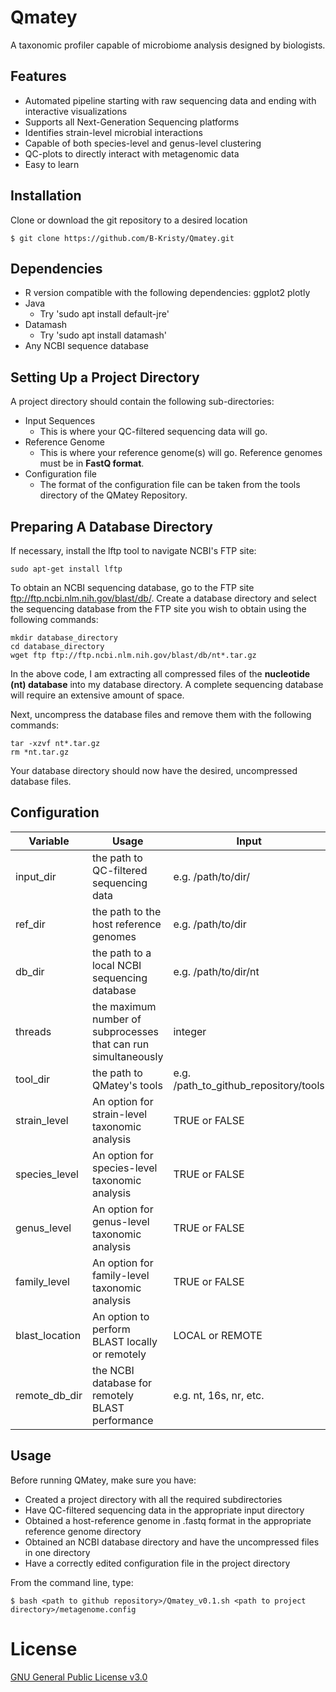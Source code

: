 # Qmatey
A taxonomic profiler capable of microbiome analysis designed by biologists.
## Features
* Automated pipeline starting with raw sequencing data and ending with interactive visualizations 
* Supports all Next-Generation Sequencing platforms
* Identifies strain-level microbial interactions 
* Capable of both species-level and genus-level clustering 
* QC-plots to directly interact with metagenomic data 
* Easy to learn
## Installation 
Clone or download the git repository to a desired location 

```
$ git clone https://github.com/B-Kristy/Qmatey.git
```

## Dependencies
* R version compatible with the following dependencies: ggplot2 plotly
* Java 
  * Try 'sudo apt install default-jre'
* Datamash
  * Try 'sudo apt install datamash' 
* Any NCBI sequence database 
 
## Setting Up a Project Directory 
A project directory should contain the following sub-directories:
* Input Sequences
  * This is where your QC-filtered sequencing data will go.
* Reference Genome
  * This is where your reference genome(s) will go. Reference genomes must be in **FastQ format**.
* Configuration file
  * The format of the configuration file can be taken from the tools directory of the QMatey Repository. 
## Preparing A Database Directory 
If necessary, install the lftp tool to navigate NCBI's FTP site:
```
sudo apt-get install lftp
```
To obtain an NCBI sequencing database, go to the FTP site ftp://ftp.ncbi.nlm.nih.gov/blast/db/.
Create a database directory and select the sequencing database from the FTP site you wish to obtain using the following commands: 
```
mkdir database_directory
cd database_directory
wget ftp ftp://ftp.ncbi.nlm.nih.gov/blast/db/nt*.tar.gz
```
In the above code, I am extracting all compressed files of the **nucleotide (nt) database** into my database directory. A complete sequencing database will require an extensive amount of space. 

Next, uncompress the database files and remove them with the following commands:
```
tar -xzvf nt*.tar.gz
rm *nt.tar.gz
```

Your database directory should now have the desired, uncompressed database files.

## Configuration

Variable | Usage | Input
-------------- | ------------------------------------------------------------------- | -----
input_dir      | the path to QC-filtered sequencing data                             | e.g. /path/to/dir/
ref_dir        | the path to the host reference genomes                              | e.g. /path/to/dir
db_dir         | the path to a local NCBI sequencing database                            | e.g. /path/to/dir/nt
threads        | the maximum number of subprocesses that can run simultaneously      | integer 
tool_dir       | the path to QMatey's tools                                          | e.g. /path_to_github_repository/tools
strain_level   | An option for strain-level taxonomic analysis                       | TRUE or FALSE
species_level  | An option for species-level taxonomic analysis                      | TRUE or FALSE
genus_level    | An option for genus-level taxonomic analysis                        | TRUE or FALSE
family_level   | An option for family-level taxonomic analysis                       | TRUE or FALSE
blast_location | An option to perform BLAST locally or remotely                      | LOCAL or REMOTE
remote_db_dir  | the NCBI database for remotely BLAST performance                    | e.g. nt, 16s, nr, etc. 

## Usage 
Before running QMatey, make sure you have:
* Created a project directory with all the required subdirectories
* Have QC-filtered sequencing data in the appropriate input directory
* Obtained a host-reference genome in .fastq format in the appropriate reference genome directory
* Obtained an NCBI database directory and have the uncompressed files in one directory
* Have a correctly edited configuration file in the project directory 

From the command line, type: 
```
$ bash <path to github repository>/Qmatey_v0.1.sh <path to project directory>/metagenome.config
```
# License 
<a href="https://github.com/tararickman/metagenome/blob/add-license-1/LICENSE"> GNU General Public License v3.0
